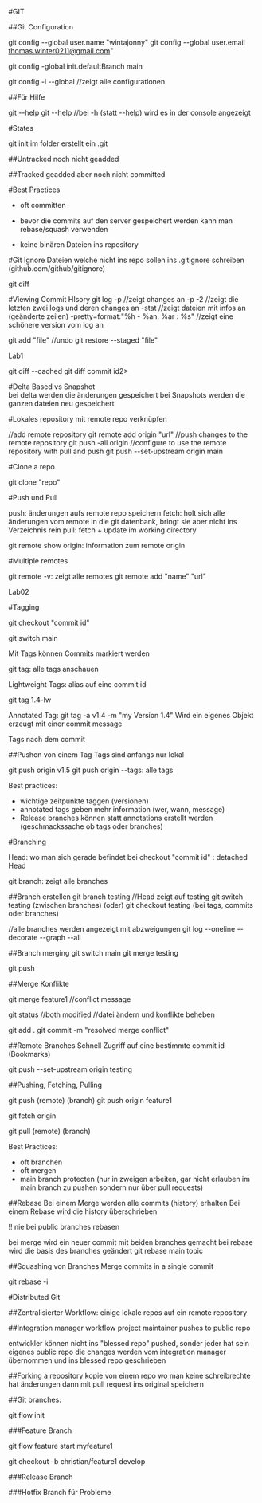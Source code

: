 #GIT

##Git Configuration

git config --global user.name "wintajonny"
git config --global user.email thomas.winter0211@gmail.com"

git config -global init.defaultBranch main

git config -l --global                            //zeigt alle configurationen

##Für Hilfe

git --help
git <command> --help
//bei -h (statt --help) wird es in der console angezeigt


#States

git init im folder erstellt ein .git

##Untracked
noch nicht geadded

##Tracked
geadded aber noch nicht committed



#Best Practices

- oft committen
- bevor die commits auf den server gespeichert werden kann man rebase/squash verwenden

- keine binären Dateien ins repository


#Git Ignore
Dateien welche nicht ins repo sollen ins .gitignore schreiben
(github.com/github/gitignore)



git diff

#Viewing Commit HIsory
git log
        -p                        //zeigt changes an
        -p -2                     //zeigt die letzten zwei logs und deren changes an
        -stat                     //zeigt dateien mit infos an (geänderte zeilen)
        -pretty=format:"%h - %an. %ar : %s"   //zeigt eine schönere version vom log an


git add "file"
//undo
git restore --staged "file"

Lab1


  
git diff --cached
git diff <commit id1> commit id2>
  
  

#Delta Based vs Snapshot  
bei delta werden die änderungen gespeichert
bei Snapshots werden die ganzen dateien neu gespeichert


#Lokales repository mit remote repo verknüpfen
  
  //add remote repository
git remote add origin "url"
  //push changes to the remote repository
git push -all origin
  //configure to use the remote repository with pull and push
git push --set-upstream origin main
  

#Clone a repo

git clone "repo"


#Push und Pull

push: änderungen aufs remote repo speichern
fetch: holt sich alle änderungen vom remote in die git datenbank, bringt sie aber nicht ins Verzeichnis rein
pull: fetch + update im working directory

git remote show origin: information zum remote origin

#Multiple remotes

git remote -v: zeigt alle remotes
git remote add "name" "url"

Lab02

#Tagging

git checkout "commit id"

git switch main

Mit Tags können Commits markiert werden

git tag: alle tags anschauen

Lightweight Tags:
alias auf eine commit id

git tag 1.4-lw

Annotated Tag:
git tag -a v1.4 -m "my Version 1.4"
Wird ein eigenes Objekt erzeugt mit einer commit message

Tags nach dem commit

##Pushen von einem Tag
Tags sind anfangs nur lokal

git push origin v1.5
git push origin --tags: alle tags

Best practices:
- wichtige zeitpunkte taggen (versionen)
- annotated tags geben mehr information (wer, wann, message)
- Release branches können statt annotations erstellt werden (geschmackssache ob tags oder branches)


#Branching

Head: wo man sich gerade befindet
bei checkout "commit id" : detached Head

git branch: zeigt alle branches

##Branch erstellen
git branch testing
//Head zeigt auf testing
git switch testing (zwischen branches)
(oder) git checkout testing (bei tags, commits oder branches)

//alle branches werden angezeigt mit abzweigungen
git log --oneline --decorate --graph --all

##Branch merging
git switch main
git merge testing

git push

##Merge Konflikte

git merge feature1
//conflict message

git status
//both modified
//datei ändern und konflikte beheben

git add .
git commit -m "resolved merge conflict"

##Remote Branches
Schnell Zugriff auf eine bestimmte commit id (Bookmarks)

git push --set-upstream origin testing

##Pushing, Fetching, Pulling

git push (remote) (branch)
git push origin feature1

git fetch origin

git pull (remote) (branch)

Best Practices:
- oft branchen
- oft mergen
- main branch protecten (nur in zweigen arbeiten, gar nicht erlauben im main branch zu pushen sondern nur über pull requests)

##Rebase
Bei einem Merge werden alle commits (history) erhalten
Bei einem Rebase wird die history überschrieben

!! nie bei public branches rebasen

bei merge wird ein neuer commit mit beiden branches gemacht
bei rebase wird die basis des branches geändert 
git rebase main topic

##Squashing von Branches
Merge commits in a single commit

git rebase -i


#Distributed Git

##Zentralisierter Workflow:
einige lokale repos auf ein remote repository

##Integration manager workflow
project maintainer pushes to public repo

entwickler können nicht ins "blessed repo" pushed, sonder jeder hat sein eigenes public repo
die changes werden vom integration manager übernommen und ins blessed repo geschrieben


##Forking a repository
kopie von einem repo wo man keine schreibrechte hat 
änderungen dann mit pull request ins original speichern


##Git branches:

git flow init

###Feature Branch

git flow feature start myfeature1

git checkout -b christian/feature1 develop

###Release Branch


###Hotfix Branch
für Probleme 


















 





